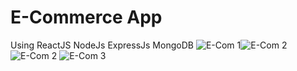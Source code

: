 # E-Commerce App
Using ReactJS NodeJs ExpressJs MongoDB
![E-Com 1](https://user-images.githubusercontent.com/96405876/236608972-78bc3e7d-68d2-4113-8b46-ce7838c99493.png)![E-Com 2](https://user-images.githubusercontent.com/96405876/236609010-3b54df6b-1d45-43a1-bb9c-02f684afee67.png)
![E-Com 2](https://user-images.githubusercontent.com/96405876/236609020-02c8d302-feec-4e52-8b3b-b6efcf09acf9.png)
![E-Com 3](https://user-images.githubusercontent.com/96405876/236609041-56a19338-e2d3-43ef-af5e-e861b4c97e9c.png)
